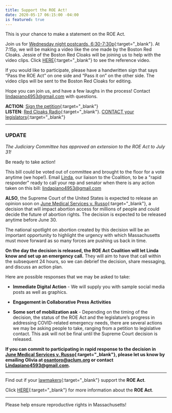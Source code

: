 ```yaml
---
title: Support the ROE Act!
date: 2020-05-17 06:15:00 -04:00
is featured: true
---
```


This is your chance to make a statement on the ROE Act.

Join us for [Wednesday night postcards, 6:30-7:30p](https://www.mobilize.us/indivisibleacton-area/event/268602/){:target="_blank"}. At 7:15p, we will be making a video like the one made by the Boston Red Cloaks.  Jessie of the Boston Red Cloaks will be joining us to help with the video clips.  Click [HERE](https://www.facebook.com/bostonredcloaks/videos/1436054239924457/UzpfSTEwMDAwODYwNDg1MDk5OTpWSzoyNjU5NjIxNzg3NTg1NzI0/){:target="_blank"} to see the reference video.

If you would like to participate, please have a handwritten sign that says “Pass the ROE Act” on one side and “Pass it on” on the other side. The video clips will be sent to the Boston Red Cloaks for editing.

Hope you can join us, and have a few laughs in the process!  Contact [lindapiano4953@gmail.com](mailto:lindapiano4953@gmail.com) with questions.

**ACTION**: [Sign the petition](https://tinyurl.com/PassROEAct){:target="_blank"}  
**LISTEN**: [Red Cloaks Radio](https://www.bostonredcloaks.com/red-cloaks-radio){:target="_blank"}. 
[CONTACT your legislators](http://malegislature.gov/search/findmylegislator){:target="_blank"}  

---

### UPDATE

*The Judiciary Committee has approved an extension to the ROE Act to July 31!*

Be ready to take action!

This bill could be voted out of committee and brought to the floor for a vote anytime (we hope!).  Email [Linda](mailto:lindapiano4953@gmail.com),  our liaison to the Coalition, to be a "rapid responder" ready to call your rep and senator when there is any action taken on this bill:  [lindapiano4953@gmail.com](mailto:lindapiano4953@gmail.com)

**ALSO**, the Supreme Court of the United States is expected to release an opinion soon on [June Medical Services v. Russo](https://www.scotusblog.com/case-files/cases/june-medical-services-llc-v-russo/){:target="_blank"}, a decision that will impact abortion access for millions of people and could decide the future of abortion rights. The decision is expected to be released anytime before June 30.

The national spotlight on abortion created by this decision will be an important opportunity to highlight the urgency with which Massachusetts must move forward as so many forces are pushing us back in time.

**On the day the decision is released, the ROE Act Coalition will let Linda know and set up an emergency call.** They will aim to have that call within the subsequent 24 hours, so we can debrief the decision, share messaging, and discuss an action plan.

Here are possible responses that we may be asked to take:

* **Immediate Digital Action** - We will supply you with sample social media posts as well as graphics.

* **Engagement in Collaborative Press Activities**

* **Some sort of mobilization ask** - Depending on the timing of the decision, the status of the ROE Act and the legislature’s progress in addressing COVID-related emergency needs, there are several actions we may be asking people to take, ranging from a petition to legislative contact. This ask will not be final until the Supreme Court decision is released.

**If you can commit to participating in rapid response to the decision in [June Medical Services v. Russo](https://www.scotusblog.com/case-files/cases/june-medical-services-llc-v-russo/){:target="_blank"}, please let us know by emailing Olivia at [osantoro@aclum.org](mailto:osantoro@aclum.or) or contact [Lindapiano4593@gmail.com](mailto:Lindapiano4593@gmail.com).**

---

Find out if your [lawmakers](https://www.plannedparenthoodaction.org/planned-parenthood-advocacy-fund-massachusetts-inc/issues/roe-act/roe-act-cosponsors){:target="_blank"} support the **ROE Act**.

Click [HERE](https://www.plannedparenthoodaction.org/planned-parenthood-advocacy-fund-massachusetts-inc/issues/roe-act){:target="_blank"} for more information about the **ROE Act**.

---

Please help ensure reproductive rights in Massachusetts!